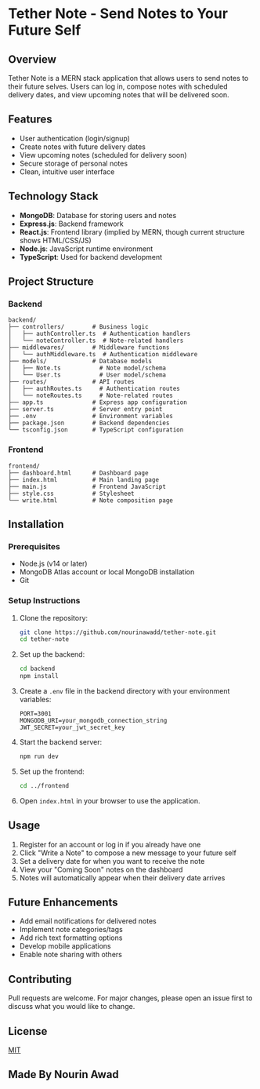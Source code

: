 # Tether Note - Send Notes to Your Future Self

## Overview
Tether Note is a MERN stack application that allows users to send notes to their future selves. Users can log in, compose notes with scheduled delivery dates, and view upcoming notes that will be delivered soon.

## Features
- User authentication (login/signup)
- Create notes with future delivery dates
- View upcoming notes (scheduled for delivery soon)
- Secure storage of personal notes
- Clean, intuitive user interface

## Technology Stack
- **MongoDB**: Database for storing users and notes
- **Express.js**: Backend framework
- **React.js**: Frontend library (implied by MERN, though current structure shows HTML/CSS/JS)
- **Node.js**: JavaScript runtime environment
- **TypeScript**: Used for backend development

## Project Structure

### Backend
```
backend/
├── controllers/        # Business logic
│   ├── authController.ts  # Authentication handlers
│   └── noteController.ts  # Note-related handlers
├── middlewares/        # Middleware functions
│   └── authMiddleware.ts  # Authentication middleware
├── models/             # Database models
│   ├── Note.ts           # Note model/schema
│   └── User.ts           # User model/schema
├── routes/             # API routes
│   ├── authRoutes.ts     # Authentication routes
│   └── noteRoutes.ts     # Note-related routes
├── app.ts              # Express app configuration
├── server.ts           # Server entry point
├── .env                # Environment variables
├── package.json        # Backend dependencies
└── tsconfig.json       # TypeScript configuration
```

### Frontend
```
frontend/
├── dashboard.html      # Dashboard page
├── index.html          # Main landing page
├── main.js             # Frontend JavaScript
├── style.css           # Stylesheet
└── write.html          # Note composition page
```

## Installation

### Prerequisites
- Node.js (v14 or later)
- MongoDB Atlas account or local MongoDB installation
- Git

### Setup Instructions

1. Clone the repository:
   ```bash
   git clone https://github.com/nourinawadd/tether-note.git
   cd tether-note
   ```

2. Set up the backend:
   ```bash
   cd backend
   npm install
   ```

3. Create a `.env` file in the backend directory with your environment variables:
   ```
   PORT=3001
   MONGODB_URI=your_mongodb_connection_string
   JWT_SECRET=your_jwt_secret_key
   ```

4. Start the backend server:
   ```bash
   npm run dev
   ```

5. Set up the frontend:
   ```bash
   cd ../frontend
   ```

6. Open `index.html` in your browser to use the application.

## Usage
1. Register for an account or log in if you already have one
2. Click "Write a Note" to compose a new message to your future self
3. Set a delivery date for when you want to receive the note
4. View your "Coming Soon" notes on the dashboard
5. Notes will automatically appear when their delivery date arrives

## Future Enhancements
- Add email notifications for delivered notes
- Implement note categories/tags
- Add rich text formatting options
- Develop mobile applications
- Enable note sharing with others

## Contributing
Pull requests are welcome. For major changes, please open an issue first to discuss what you would like to change.

## License
[MIT](https://choosealicense.com/licenses/mit/)

## Made By Nourin Awad
